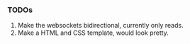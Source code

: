 ### TODOs
1. Make the websockets bidirectional, currently only reads.
2. Make a HTML and CSS template, would look pretty.